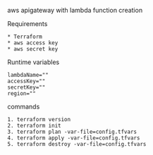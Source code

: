aws apigateway with lambda function creation

Requirements

    * Terraform
    * aws access key
    * aws secret key

Runtime variables

    lambdaName=""
    accessKey=""
    secretKey=""
    region=""


commands

    1. terraform version
    2. terraform init
    3. terraform plan -var-file=config.tfvars
    4. terraform apply -var-file=config.tfvars
    5. terraform destroy -var-file=config.tfvars